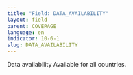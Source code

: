 ```yaml
---
title: "Field: DATA_AVAILABILITY"
layout: field
parent: COVERAGE
language: en
indicator: 10-6-1
slug: DATA_AVAILABILITY
---
```

Data availability
Available for all countries.